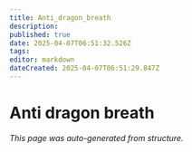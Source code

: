 ```yaml
---
title: Anti_dragon_breath
description: 
published: true
date: 2025-04-07T06:51:32.526Z
tags: 
editor: markdown
dateCreated: 2025-04-07T06:51:29.847Z
---
```


# Anti dragon breath

*This page was auto-generated from structure.*